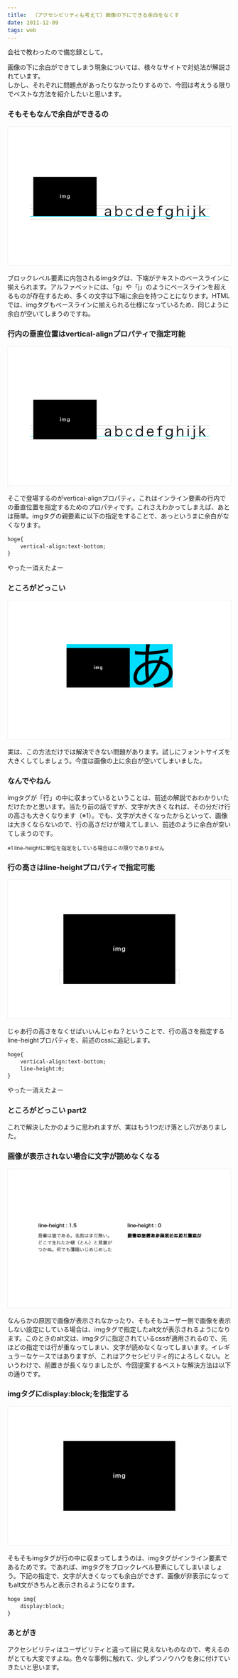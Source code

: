 ```yaml
---
title: 　（アクセシビリティも考えて）画像の下にできる余白をなくす
date: 2011-12-09
tags: web
---
```


会社で教わったので備忘録として。

画像の下に余白ができてしまう現象については、様々なサイトで対処法が解説されています。  
しかし、それぞれに問題点があったりなかったりするので、今回は考えうる限りでベストな方法を紹介したいと思います。


### そもそもなんで余白ができるの

![](/images/blog/20111209_2.jpg)

ブロックレベル要素に内包されるimgタグは、下端がテキストのベースラインに揃えられます。アルファベットには、「g」や「j」のようにベースラインを超えるものが存在するため、多くの文字は下端に余白を持つことになります。HTMLでは、imgタグもベースラインに揃えられる仕様になっているため、同じように余白が空いてしまうのですね。

### 行内の垂直位置はvertical-alignプロパティで指定可能

![](/images/blog/20111209_2_2.jpg)

そこで登場するのがvertical-alignプロパティ。これはインライン要素の行内での垂直位置を指定するためのプロパティです。これさえわかってしまえば、あとは簡単。imgタグの親要素に以下の指定をすることで、あっというまに余白がなくなります。

    hoge{
        vertical-align:text-bottom;
    }

やったー消えたよー

### ところがどっこい

![](/images/blog/20111209_4.jpg)

実は、この方法だけでは解決できない問題があります。試しにフォントサイズを大きくしてしましょう。今度は画像の上に余白が空いてしまいました。

### なんでやねん

imgタグが「行」の中に収まっているということは、前述の解説でおわかりいただけたかと思います。当たり前の話ですが、文字が大きくなれば、その分だけ行の高さも大きくなります（※1）。でも、文字が大きくなったからといって、画像は大きくならないので、行の高さだけが増えてしまい、前述のように余白が空いてしまうのです。

<small>※1 line-heightに単位を指定をしている場合はこの限りでありません</small>

### 行の高さはline-heightプロパティで指定可能

![](/images/blog/20111209_3_2.jpg)

じゃあ行の高さをなくせばいいんじゃね？ということで、行の高さを指定するline-heightプロパティを、前述のcssに追記します。

    hoge{
        vertical-align:text-bottom;
        line-height:0;
    }

やったー消えたよー

### ところがどっこい part2

これで解決したかのように思われますが、実はもう1つだけ落とし穴がありました。

### 画像が表示されない場合に文字が読めなくなる

![](/images/blog/20111209_5.jpg)

なんらかの原因で画像が表示されなかったり、そもそもユーザー側で画像を表示しない設定にしている場合は、imgタグで指定したalt文が表示されるようになります。このときのalt文は、imgタグに指定されているcssが適用されるので、先ほどの指定では行が重なってしまい、文字が読めなくなってしまいます。イレギュラーなケースではありますが、これはアクセシビリティ的によろしくない。というわけで、前置きが長くなりましたが、今回提案するベストな解決方法は以下の通りです。

### imgタグにdisplay:block;を指定する

![](/images/blog/20111209_3.jpg)

そもそもimgタグが行の中に収まってしまうのは、imgタグがインライン要素であるためです。であれば、imgタグをブロックレベル要素にしてしまいましょう。下記の指定で、文字が大きくなっても余白ができず、画像が非表示になってもalt文がきちんと表示されるようになります。

    hoge img{
        display:block;
    }

### あとがき
アクセシビリティはユーザビリティと違って目に見えないものなので、考えるのがとても大変ですよね。色々な事例に触れて、少しずつノウハウを身に付けていきたいと思います。